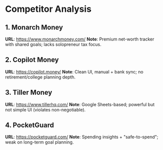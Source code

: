 # Competitor Analysis

## 1. Monarch Money
**URL**: https://www.monarchmoney.com/
**Note**: Premium net-worth tracker with shared goals; lacks solopreneur tax focus.

## 2. Copilot Money
**URL**: https://copilot.money/
**Note**: Clean UI, manual + bank sync; no retirement/college planning depth.

## 3. Tiller Money
**URL**: https://www.tillerhq.com/
**Note**: Google Sheets-based; powerful but not simple UI (violates non-negotiable).

## 4. PocketGuard
**URL**: https://pocketguard.com/
**Note**: Spending insights + "safe-to-spend"; weak on long-term goal planning.